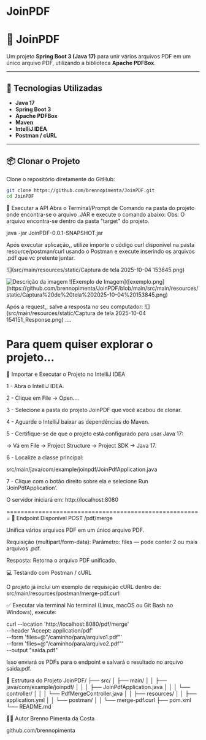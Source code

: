 ﻿# JoinPDF
# 🧩 JoinPDF

Um projeto **Spring Boot 3 (Java 17)** para unir vários arquivos PDF em um único arquivo PDF, utilizando a biblioteca **Apache PDFBox**.

---

## 🚀 Tecnologias Utilizadas

- **Java 17**
- **Spring Boot 3**
- **Apache PDFBox**
- **Maven**
- **IntelliJ IDEA**
- **Postman / cURL**

---

## 📦 Clonar o Projeto

Clone o repositório diretamente do GitHub:
```bash
git clone https://github.com/brennopimenta/JoinPDF.git
cd JoinPDF
```

🧰 Executar a API
Abra o Terminal/Prompt de Comando na pasta do projeto onde encontra-se o arquivo .JAR e execute o comando abaixo:
Obs: O arquivo encontra-se dentro da pasta "target" do projeto.

java -jar JoinPDF-0.0.1-SNAPSHOT.jar

Após executar  aplicação,, utilize importe o código curl disponivel na pasta resource/postman/curl 
usando o Postman e execute inserindo os arquivos .pdf que vc pretente juntar.

![](src/main/resources/static/Captura de tela 2025-10-04 153845.png)

<img src="[caminho/para/sua/imagem.jpg](https://github.com/brennopimenta/JoinPDF/blob/main/src/main/resources/static/Captura%20de%20tela%202025-10-04%20153845.png)" alt="Descrição da imagem">
![Exemplo de Imagem]([exemplo.png](https://github.com/brennopimenta/JoinPDF/blob/main/src/main/resources/static/Captura%20de%20tela%202025-10-04%20153845.png)

Após a request,, salve a resposta no seu computador:
![](src/main/resources/static/Captura de tela 2025-10-04 154151_Response.png)
....

Para quem quiser explorar o projeto...
=====================================================
🧰 Importar e Executar o Projeto no IntelliJ IDEA

1 - Abra o IntelliJ IDEA.

2 - Clique em File → Open....

3 - Selecione a pasta do projeto JoinPDF que você acabou de clonar.

4 - Aguarde o IntelliJ baixar as dependências do Maven.

5 - Certifique-se de que o projeto está configurado para usar Java 17:

-> Vá em File → Project Structure → Project SDK → Java 17.

6 - Localize a classe principal:

src/main/java/com/example/joinpdf/JoinPdfApplication.java

7 - Clique com o botão direito sobre ela e selecione Run 'JoinPdfApplication'.

O servidor iniciará em:
http://localhost:8080

=======================================================
🧩 Endpoint Disponível
POST /pdf/merge

Unifica vários arquivos PDF em um único arquivo PDF.

Requisição (multipart/form-data):
    Parâmetro: files — pode conter 2 ou mais arquivos .pdf.

Resposta:
    Retorna o arquivo PDF unificado.

💻 Testando com Postman / cURL

O projeto já inclui um exemplo de requisição cURL dentro de:
    src/main/resources/postman/merge-pdf.curl


✅ Executar via terminal
No terminal (Linux, macOS ou Git Bash no Windows), execute:

curl --location 'http://localhost:8080/pdf/merge' \
--header 'Accept: application/pdf' \
--form 'files=@"/caminho/para/arquivo1.pdf"' \
--form 'files=@"/caminho/para/arquivo2.pdf"' \
--output "saida.pdf"


Isso enviará os PDFs para o endpoint e salvará o resultado no arquivo saida.pdf.


📂 Estrutura do Projeto
JoinPDF/
├── src/
│   ├── main/
│   │   ├── java/com/example/joinpdf/
│   │   │   ├── JoinPdfApplication.java
│   │   │   └── controller/
│   │   │       └── PdfMergeController.java
│   │   ├── resources/
│   │       ├── application.yml
│   │       └── postman/
│   │           └── merge-pdf.curl
├── pom.xml
└── README.md



🧑‍💻 Autor
Brenno Pimenta da Costa

github.com/brennopimenta

